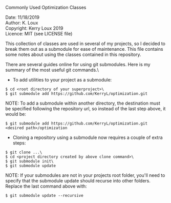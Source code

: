 Commonly Used Optimization Classes

Date:       11/18/2019\
Author:     K. Loux\
Copyright:  Kerry Loux 2019\
Licence:    MIT (see LICENSE file)

This collection of classes are used in several of my projects, so I decided to break them out as a submodule for ease of maintenance.  This file contains some notes about using the classes contained in this repository.

There are several guides online for using git submodules.  Here is my summary of the most useful git commands.\
- To add utilities to your project as a submodule:
```
$ cd <root directory of your superproject>\
$ git submodule add https://github.com/KerryL/optimization.git
```

NOTE:  To add a submodule within another directory, the destination must be specified following the repository url, so instead of the last step above, it would be:
```
$ git submodule add https://github.com/KerryL/optimization.git <desired path>/optimization
```

- Cloning a repository using a submodule now requires a couple of extra steps:
```
$ git clone ...\
$ cd <project directory created by above clone command>\
$ git submodule init\
$ git submodule update
```

NOTE:  If your submodules are not in your projects root folder, you'll need to specify that the submodule update should recurse into other folders.  Replace the last command above with:
```
$ git submodule update --recursive
```
